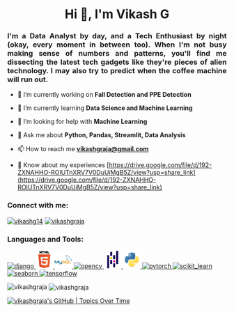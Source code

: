 <h1 align="center">Hi 👋, I'm Vikash G</h1>
<h3 align="justify">I'm a Data Analyst by day, and a Tech Enthusiast by night (okay, every moment in between too). When I'm not busy making sense of numbers and patterns, you'll find me dissecting the latest tech gadgets like they're pieces of alien technology. I may also try to predict when the coffee machine will run out.</h3>

- 🔭 I’m currently working on **Fall Detection and PPE Detection**

- 🌱 I’m currently learning **Data Science and Machine Learning**

- 🤝 I’m looking for help with **Machine Learning**

- 💬 Ask me about **Python, Pandas, Streamlit, Data Analysis**

- 📫 How to reach me **vikashgraja@gmail.com**

- 📄 Know about my experiences [https://drive.google.com/file/d/192-ZXNAHHO-ROlUTnXRV7V0DuUiMgB5Z/view?usp=share_link](https://drive.google.com/file/d/192-ZXNAHHO-ROlUTnXRV7V0DuUiMgB5Z/view?usp=share_link)

<h3 align="left">Connect with me:</h3>
<p align="left">
<a href="https://linkedin.com/in/vikashg14" target="blank"><img align="center" src="https://raw.githubusercontent.com/rahuldkjain/github-profile-readme-generator/master/src/images/icons/Social/linked-in-alt.svg" alt="vikashg14" height="30" width="40" /></a>
<a href="https://www.hackerrank.com/vikashgraja" target="blank"><img align="center" src="https://raw.githubusercontent.com/rahuldkjain/github-profile-readme-generator/master/src/images/icons/Social/hackerrank.svg" alt="vikashgraja" height="30" width="40" /></a>
</p>

<h3 align="left">Languages and Tools:</h3>
<p align="left"> <a href="https://www.djangoproject.com/" target="_blank" rel="noreferrer"> <img src="https://cdn.worldvectorlogo.com/logos/django.svg" alt="django" width="40" height="40"/> </a> <a href="https://www.w3.org/html/" target="_blank" rel="noreferrer"> <img src="https://raw.githubusercontent.com/devicons/devicon/master/icons/html5/html5-original-wordmark.svg" alt="html5" width="40" height="40"/> </a> <a href="https://www.mysql.com/" target="_blank" rel="noreferrer"> <img src="https://raw.githubusercontent.com/devicons/devicon/master/icons/mysql/mysql-original-wordmark.svg" alt="mysql" width="40" height="40"/> </a> <a href="https://opencv.org/" target="_blank" rel="noreferrer"> <img src="https://www.vectorlogo.zone/logos/opencv/opencv-icon.svg" alt="opencv" width="40" height="40"/> </a> <a href="https://pandas.pydata.org/" target="_blank" rel="noreferrer"> <img src="https://raw.githubusercontent.com/devicons/devicon/2ae2a900d2f041da66e950e4d48052658d850630/icons/pandas/pandas-original.svg" alt="pandas" width="40" height="40"/> </a> <a href="https://www.python.org" target="_blank" rel="noreferrer"> <img src="https://raw.githubusercontent.com/devicons/devicon/master/icons/python/python-original.svg" alt="python" width="40" height="40"/> </a> <a href="https://pytorch.org/" target="_blank" rel="noreferrer"> <img src="https://www.vectorlogo.zone/logos/pytorch/pytorch-icon.svg" alt="pytorch" width="40" height="40"/> </a> <a href="https://scikit-learn.org/" target="_blank" rel="noreferrer"> <img src="https://upload.wikimedia.org/wikipedia/commons/0/05/Scikit_learn_logo_small.svg" alt="scikit_learn" width="40" height="40"/> </a> <a href="https://seaborn.pydata.org/" target="_blank" rel="noreferrer"> <img src="https://seaborn.pydata.org/_images/logo-mark-lightbg.svg" alt="seaborn" width="40" height="40"/> </a> <a href="https://www.tensorflow.org" target="_blank" rel="noreferrer"> <img src="https://www.vectorlogo.zone/logos/tensorflow/tensorflow-icon.svg" alt="tensorflow" width="40" height="40"/> </a> </p>

<p><img align="left" src="https://github-readme-stats.vercel.app/api/top-langs?username=vikashgraja&show_icons=true&locale=en&layout=compact" alt="vikashgraja" /></p>

<p>&nbsp;<img align="center" src="https://github-readme-stats.vercel.app/api?username=vikashgraja&show_icons=true&locale=en" alt="vikashgraja" /></p>


[![vikashgraja's GitHub | Topics Over Time](https://stats.quira.sh/vikashgraja/topics-over-time?theme=light)](https://quira.sh?utm_source=widgets&utm_campaign=vikashgraja)
